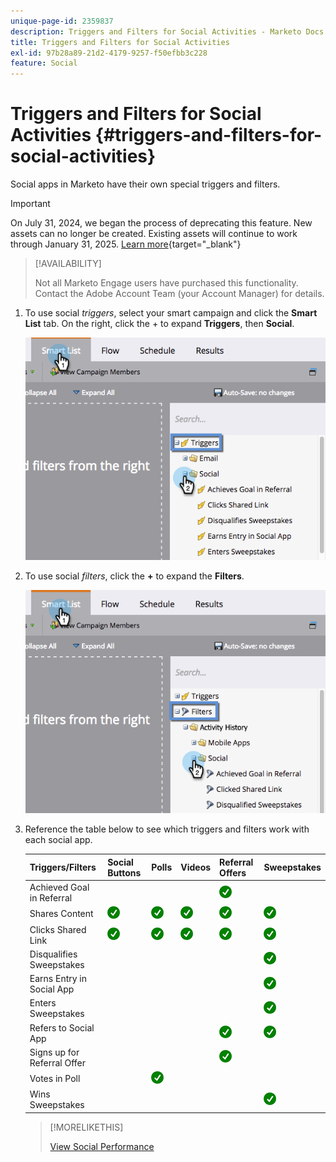 ```yaml
---
unique-page-id: 2359837
description: Triggers and Filters for Social Activities - Marketo Docs - Product Documentation
title: Triggers and Filters for Social Activities
exl-id: 97b28a89-21d2-4179-9257-f50efbb3c228
feature: Social
---
```

# Triggers and Filters for Social Activities {#triggers-and-filters-for-social-activities}

Social apps in Marketo have their own special triggers and filters.

>[!IMPORTANT]
>
>On July 31, 2024, we began the process of deprecating this feature. New assets can no longer be created. Existing assets will continue to work through January 31, 2025. [Learn more](https://nation.marketo.com/t5/employee-blogs/marketo-engage-social-features-deprecation/ba-p/351977){target="_blank"}

>[!AVAILABILITY]
>
>Not all Marketo Engage users have purchased this functionality. Contact the Adobe Account Team (your Account Manager) for details.

1. To use social _triggers_, select your smart campaign and click the **Smart List** tab. On the right, click the + to expand **Triggers**, then **Social**.

   ![](assets/image2015-4-23-11-22-39.png)

1. To use social _filters_, click the **+** to expand the **Filters**.

   ![](assets/two-282-29.png)

1. Reference the table below to see which triggers and filters work with each social app.

   | Triggers/Filters |Social Buttons |Polls |Videos |Referral Offers |Sweepstakes |
   |---|---|---|---|---|---|
   | Achieved Goal in Referral |  |  |  | ![(tick)](assets/check.png)| |
   | Shares Content | ![(tick)](assets/check.png) | ![(tick)](assets/check.png)  | ![(tick)](assets/check.png)  | ![(tick)](assets/check.png)  | ![(tick)](assets/check.png) |
   | Clicks Shared Link | ![(tick)](assets/check.png) | ![(tick)](assets/check.png)  | ![(tick)](assets/check.png) | ![(tick)](assets/check.png) | ![(tick)](assets/check.png)  |
   | Disqualifies Sweepstakes |  |  |  |  | ![(tick)](assets/check.png)  |
   | Earns Entry in Social App |  |  |  |  | ![(tick)](assets/check.png) |
   | Enters Sweepstakes |  |  |  |  | ![(tick)](assets/check.png)  |
   | Refers to Social App |  |  |  | ![(tick)](assets/check.png) | ![(tick)](assets/check.png)  |
   | Signs up for Referral Offer |  |  |  | ![(tick)](assets/check.png) |  |
   | Votes in Poll |  | ![(tick)](assets/check.png) |  |  |  |
   | Wins Sweepstakes |  |  |  |  | ![(tick)](assets/check.png) |

   >[!MORELIKETHIS]
   >
   >[View Social Performance](/help/marketo/product-docs/demand-generation/social/social-functions/view-social-performance.md)
